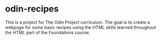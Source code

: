 # odin-recipes
This is a project for The Odin Project curriculum. The goal is to create a webpage for some basic recipes using the HTML skills learned throughout the HTML part of the Foundations course.